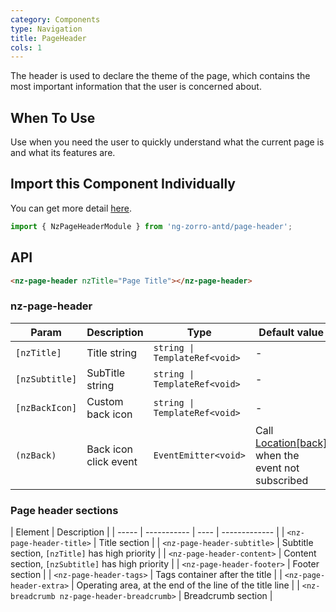 ```yaml
---
category: Components
type: Navigation
title: PageHeader
cols: 1
---
```


The header is used to declare the theme of the page, which contains the most important information that the user is concerned about.

## When To Use

Use when you need the user to quickly understand what the current page is and what its features are.

## Import this Component Individually

You can get more detail [here](/docs/getting-started/en#import-a-component-individually).

```ts
import { NzPageHeaderModule } from 'ng-zorro-antd/page-header';
```

## API

```html
<nz-page-header nzTitle="Page Title"></nz-page-header>
```

### nz-page-header
| Param | Description | Type | Default value |
| ----- | ----------- | ---- | ------------- |
| `[nzTitle]` | Title string | `string \| TemplateRef<void>` | - |
| `[nzSubtitle]` | SubTitle string | `string \| TemplateRef<void>` | - |
| `[nzBackIcon]` | Custom back icon | `string \| TemplateRef<void>` | - |
| `(nzBack)` | Back icon click event | `EventEmitter<void>` | Call [Location[back]](https://angular.io/api/common/Location#back) when the event not subscribed |

### Page header sections
| Element | Description |
| ----- | ----------- | ---- | ------------- |
| `<nz-page-header-title>` | Title section |
| `<nz-page-header-subtitle>` | Subtitle section, `[nzTitle]` has high priority |
| `<nz-page-header-content>` | Content section, `[nzSubtitle]` has high priority |
| `<nz-page-header-footer>` | Footer section |
| `<nz-page-header-tags>` |  Tags container after the title |
| `<nz-page-header-extra>` | Operating area, at the end of the line of the title line |
| `<nz-breadcrumb nz-page-header-breadcrumb>` | Breadcrumb section |
